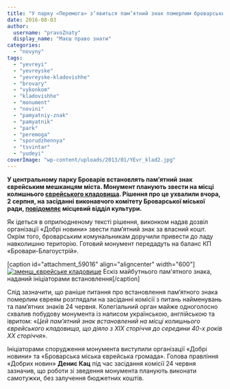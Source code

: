 ```yaml
---
title: "У парку «Перемога» з’явиться пам’ятний знак померлим броварським євреям"
date: 2016-08-03
author: 
  username: "pravoZnaty"
  display_name: "Маєш право знати"
categories: 
  - "novyny"
tags: 
  - "yevreyi"
  - "yevreyske"
  - "yevreyske-kladovishhe"
  - "brovary"
  - "vykonkom"
  - "kladovishhe"
  - "monument"
  - "novini"
  - "pamyatniy-znak"
  - "pamyatnik"
  - "park"
  - "peremoga"
  - "sporudzhennya"
  - "tsvintar"
  - "yudeyi"
coverImage: "wp-content/uploads/2013/01/YEvr_klad2.jpg"
---
```


**У центральному парку Броварів встановлять пам’ятний знак єврейським мешканцям міста. Монумент планують звести на місці колишнього [єврейського кладовища](https://mpz.brovary.org/brovarchani-u-parku-peremoga-hodyat-po-kistkah/). Рішення про це ухвалили вчора, 2 серпня, на засіданні виконавчого комітету Броварської міської ради, [повідомляє](https://www.facebook.com/permalink.php?story_fbid=266062117112513&id=100011261797360&comment_id=266088560443202&reply_comment_id=266090883776303&ref=notif&notif_t=mentions_comment&notif_id=1470208660346047) місцевий відділ культури.**

Як ідеться в оприлюдненому тексті рішення, виконком надав дозвіл організації «Добрі новини» звести пам’ятний знак за власний кошт. Окрім того, броварським комунальникам доручили привести до ладу навколишню територію. Готовий монумент передадуть на баланс КП «Бровари-Благоустрій».

\[caption id="attachment\_59016" align="aligncenter" width="600"\][![зменш_єврейське кладовище](https://mpz.brovary.org/wp-content/uploads/2016/08/zmensh_yevrejske-kladovyshhe.jpg)](https://mpz.brovary.org/wp-content/uploads/2016/08/zmensh_yevrejske-kladovyshhe.jpg) Ескіз майбутнього пам'ятного знака, наданий ініціаторами встановлення\[/caption\]

Слід зазначити, що раніше питання про встановлення пам’ятного знака померлим євреям розглядали на засіданні комісії з питань найменувань та пам’ятних знаків 24 червня. Колегіальний орган майже одноголосно схвалив побудову монумента із написом українською, англійською та івритом: «_Цей пам’ятний знак встановлений на місці колишнього єврейського кладовища, що діяло з ХІХ сторіччя до середини 40-х років ХХ сторіччя_».

Ініціаторами спорудження монумента виступили організації «Добрі новини» та «Броварська міська єврейська громада». Голова правління «Добрих новин» **Денис Кац** під час засідання комісії 24 червня зазначив, що роботи зі зведення монумента планують виконати самотужки, без залучення бюджетних коштів.
